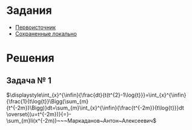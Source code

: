 # Задания
* [Первоисточник](https://github.com/true-grue/kisscm/blob/main/pract/pract6.md)
* [Сохраненные локально](tasks.md)

# Решения
## Задача № 1
$\displaystyle\int_{x}^{\infin}{\frac{dt}{t(t^{2}-1\log{t}}}=\int_{x}^{\infin}{\frac{1}{t\log{t}}\Bigg(\sum_{m}{t^{-2m}}\Bigg)}dt=\sum_{m}\int_{x}^{\infin}{\frac{t^{-2m}}{t\log{t}}}dt \overset{(u=t^{-2m})}{=}-\sum_{m}li(x^{-2m)}~~~Маркаданов~Антон~Алексеевич$